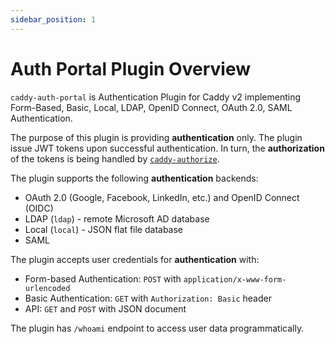 ```yaml
---
sidebar_position: 1
---
```


# Auth Portal Plugin Overview

`caddy-auth-portal` is Authentication Plugin for Caddy v2 implementing
Form-Based, Basic, Local, LDAP, OpenID Connect, OAuth 2.0, SAML
Authentication.

The purpose of this plugin is providing **authentication** only. The plugin
issue JWT tokens upon successful authentication. In turn, the **authorization**
of the tokens is being handled by
[`caddy-authorize`](https://github.com/greenpau/caddy-authorize).

The plugin supports the following **authentication** backends:

* OAuth 2.0 (Google, Facebook, LinkedIn, etc.) and OpenID Connect (OIDC)
* LDAP (`ldap`) - remote Microsoft AD database
* Local (`local`) - JSON flat file database
* SAML

The plugin accepts user credentials for **authentication** with:

* Form-based Authentication: `POST` with `application/x-www-form-urlencoded`
* Basic Authentication: `GET` with `Authorization: Basic` header
* API: `GET` and `POST` with JSON document

The plugin has `/whoami` endpoint to access user data programmatically.
